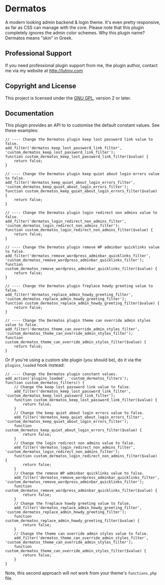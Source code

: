 # Dermatos

A modern looking admin backend &amp; login theme. It's even pretty responsive, as far as CSS can manage with the core. Please note that this plugin completely ignores the admin color schemes. Why this plugin name? Dermatos means "skin" in Greek.

## Professional Support

If you need professional plugin support from me, the plugin author, contact me via my website at http://lutrov.com

## Copyright and License

This project is licensed under the [GNU GPL](http://www.gnu.org/licenses/old-licenses/gpl-2.0.html), version 2 or later.

## Documentation

This plugin provides an API to to customise the default constant values. See these examples:

	// ---- Change the Dermatos plugin keep lost password link value to false.
	add_filter('dermatos_keep_lost_password_link_filter', 'custom_dermatos_keep_lost_password_link_filter');
	function custom_dermatos_keep_lost_password_link_filter($value) {
		return false;
	}

	// ---- Change the Dermatos plugin keep quiet about login errors value to false.
	add_filter('dermatos_keep_quiet_about_login_errors_filter', 'custom_dermatos_keep_quiet_about_login_errors_filter');
	function custom_dermatos_keep_quiet_about_login_errors_filter($value) {
		return false;
	}

	// ---- Change the Dermatos plugin login redirect non admins value to false.
	add_filter('dermatos_login_redirect_non_admins_filter', 'custom_dermatos_login_redirect_non_admins_filter');
	function custom_dermatos_login_redirect_non_admins_filter($value) {
		return false;
	}

	// ---- Change the Dermatos plugin remove WP adminbar quicklinks value to false.
	add_filter('dermatos_remove_wordpress_adminbar_quicklinks_filter', 'custom_dermatos_remove_wordpress_adminbar_quicklinks_filter');
	function custom_dermatos_remove_wordpress_adminbar_quicklinks_filter($value) {
		return false;
	}

	// ---- Change the Dermatos plugin freplace howdy greeting value to false.
	add_filter('dermatos_replace_admin_howdy_greeting_filter', 'custom_dermatos_replace_admin_howdy_greeting_filter');
	function custom_dermatos_replace_admin_howdy_greeting_filter($value) {
		return false;
	}

	// ---- Change the Dermatos plugin theme can override admin styles value to false.
	add_filter('dermatos_theme_can_override_admin_styles_filter', 'custom_dermatos_theme_can_override_admin_styles_filter');
	function custom_dermatos_theme_can_override_admin_styles_filter($value) {
		return false;
	}

Or if you're using a custom site plugin (you should be), do it via the `plugins_loaded` hook instead:

	// ---- Change the Dermatos plugin constant values.
	add_action('plugins_loaded', 'custom_dermatos_filters');
	function custom_dermatos_filters() {
		// Change the keep lost password link value to false.
		add_filter('dermatos_keep_lost_password_link_filter', 'custom_dermatos_keep_lost_password_link_filter');
		function custom_dermatos_keep_lost_password_link_filter($value) {
			return false;
		}
		// Change the keep quiet about login errors value to false.
		add_filter('dermatos_keep_quiet_about_login_errors_filter', 'custom_dermatos_keep_quiet_about_login_errors_filter');
		function custom_dermatos_keep_quiet_about_login_errors_filter($value) {
			return false;
		}
		// Change the login redirect non admins value to false.
		add_filter('dermatos_login_redirect_non_admins_filter', 'custom_dermatos_login_redirect_non_admins_filter');
		function custom_dermatos_login_redirect_non_admins_filter($value) {
			return false;
		}
		// Change the remove WP adminbar quicklinks value to false.
		add_filter('dermatos_remove_wordpress_adminbar_quicklinks_filter', 'custom_dermatos_remove_wordpress_adminbar_quicklinks_filter');
		function custom_dermatos_remove_wordpress_adminbar_quicklinks_filter($value) {
			return false;
		}
		// Change the freplace howdy greeting value to false.
		add_filter('dermatos_replace_admin_howdy_greeting_filter', 'custom_dermatos_replace_admin_howdy_greeting_filter');
		function custom_dermatos_replace_admin_howdy_greeting_filter($value) {
			return false;
		}
		// Change the theme can override admin styles value to false.
		add_filter('dermatos_theme_can_override_admin_styles_filter', 'custom_dermatos_theme_can_override_admin_styles_filter');
		function custom_dermatos_theme_can_override_admin_styles_filter($value) {
			return false;
		}
	}


Note, this second approach will _not_ work from your theme's `functions.php` file.
